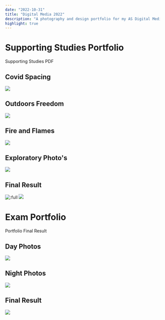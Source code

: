 ```yaml
---
date: "2022-10-31"
title: "Digital Media 2022"
description: "A photography and design portfolio for my AS Digital Media exam."
highlight: true
---
```


<script>
    import MarkdownLink from "$md/MarkdownLink.svelte";
    import { FileText } from "lucide-svelte";
</script>

# Supporting Studies Portfolio

<!-- <> -->
<MarkdownLink href="https://next.jmw.nz/s/d66FmnydiC7xjxJ" icon={FileText}>Supporting Studies PDF</MarkdownLink>

## Covid Spacing

![](./CovidPhotos/CovidSpacing/)

## Outdoors Freedom

![](./CovidPhotos/BeachPhotoshoot/)

## Fire and Flames

![](./CovidPhotos/FireAndFlames/)

## Exploratory Photo's
![](./CovidPhotos/Exploritory/)

## Final Result
![:full](./CovidPhotos/FinalResult/)
![](./CovidPhotos/Mockups/)

# Exam Portfolio

<MarkdownLink href="https://next.jmw.nz/s/iwYacewQnpkGAiF" icon={FileText}>Portfolio</MarkdownLink>
<MarkdownLink href="https://next.jmw.nz/s/8xHBxyz5ajZ3rLe" icon={FileText}>Final Result</MarkdownLink>


## Day Photos

![](./ExamPortfolio/Day/)

## Night Photos
![](./ExamPortfolio/Night/)

## Final Result
![](./ExamPortfolio/Export/)